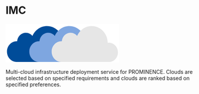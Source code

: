 # IMC

![clouds](https://github.com/prominence-eosc/imc/raw/master/imc.png)

Multi-cloud infrastructure deployment service for PROMINENCE.
Clouds are selected based on specified requirements and clouds are ranked based on specified preferences.
